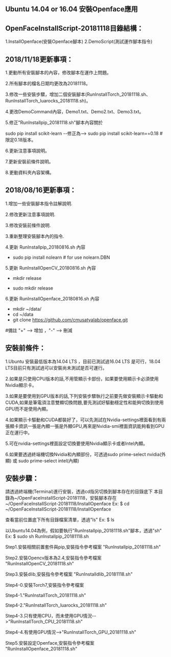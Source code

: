 Ubuntu 14.04 or 16.04 安裝Openface應用
----------------------------------------------------------------------------------------------------------------------------------

OpenFaceInstallScript-20181118目錄結構：
----------------------------------------------------------------------------------------------------------------------------------
1.InstallOpenface(安裝Openface腳本)
2.DemoScript(測試運作腳本指令)

2018/11/18更新事項：
----------------------------------------------------------------------------------------------------------------------------------
1.更動所有安裝腳本的內容，修改腳本在運作上問題。

2.所有腳本的檔名日期均更改為20181118。

3.修改一些安裝步驟，增加二個安裝腳本(RunInstallTorch_20181118.sh、RunInstallTorch_luarocks_20181118.sh)。

4.更改DemoCommand內容，Demo1.txt、Demo2.txt、Demo3.txt。

5.修正"RunInstallpip_20181118.sh"腳本內容關於

sudo pip install scikit-learn  --修正為--> sudo pip install scikit-learn==0.18 #限定0.18版本。

6.更新注意事項說明。

7.更新安裝前條件說明。

8.更動資料夾內容架構。


2018/08/16更新事項：
-----------------------------------------------------------------------------------------------------------------------------------
1.增加一些安裝腳本指令註解說明.

2.修改更新注意事項說明.

3.修改安裝前條件說明.

3.重新整理安裝腳本內的指令.

4.更新 RunInstallpip_20180816.sh 內容
  + sudo pip install nolearn # for use nolearn.DBN
  
5.更新 RunInstallOpenCV_20180816.sh 內容
  - mkdir release
  + sudo mkdir release
  
6.更新 RunInstallOpenface_20180816.sh 內容
  + mkdir ~/data/
  + cd ~/data
  + git clone https://github.com/cmusatyalab/openface.git
  
#備註 "+" --> 增加 ，"-" --> 刪減

安裝前條件：
---------------------------------------------------------------------------------------------------------------------------------------
1.Ubuntu 安裝最低版本為14.04 LTS ，目前已測試過16.04 LTS 是可行，18.04 LTS目前只有測試過可以安裝尚未測試是否可運行。

2.如果是只使用CPU版本的話,不用管顯示卡部份，如果要使用顯示卡必須使用Nvidia顯示卡。

3.如果是要使用到GPU版本的話,下列安裝步驟執行之前要先做安裝顯示卡驅動和CUDA,如果是筆電須注意雙顯切換問題,要先測試好驅動穩定性和能夠切換到使用GPU而不是使用內顯。

4.如果顯示卡驅動和CUDA都裝好了，可以先測試在Nvidia-settings裡面看到有兩張顯卡資訊一張是內顯一張是外顯GPU,再來是Nvidia-smi裡面資訊能夠看到GPU正在運行中。

5.可在nvidia-settings裡面設定切換要使用Nvidia顯示卡或者Intel內顯。

6.如果要透過終端機切換Nvidia和內顯部份，可透過sudo prime-select nvidia(外顯) 或 sudo prime-select intel(內顯)

安裝步驟：
---------------------------------------------------------------------------------------------------------------------------------------
請透過終端機(Terminal)進行安裝，透過cd指另切換到腳本存在的目錄底下
本目錄為~/OpenFaceInstallScript-20181118，安裝腳本存在~/OpenFaceInstallScript-20181118/InstallOpenface
Ex:
$ cd ~/OpenFaceInstallScript-20181118/InstallOpenface

查看當前位置底下所有目錄檔案清單，透過"ls"
Ex:
$ ls

以Ubuntu14.04為例，假如要執行"RunInstallpip_20181118.sh"腳本，透過"sh"
Ex:
$ sudo sh RunInstallpip_20181118.sh

Step1.安裝相關前置套件與pip,安裝指令參考檔案 "RunInstallpip_20181118.sh"

Step2.安裝Opencv版本為2.4,安裝指令參考檔案 "RunInstallOpenCV_20181118.sh"

Step3.安裝dlib,安裝指令參考檔案 "RunInstalldlib_20181118.sh"

Step4-0.安裝Torch7,安裝指令參考檔案

Step4-1."RunInstallTorch_20181118.sh"

Step4-2."RunInstallTorch_luarocks_20181118.sh"

Step4-3.只有使用CPU，而未使用GPU情況-->"RunInstallTorch_CPU_20181118.sh"

Step4-4.有使用GPU情況-->"RunInstallTorch_GPU_20181118.sh"

Step5.安裝設定Openface,安裝指令參考檔案 "RunInstallOpenface_20181118.sh"
